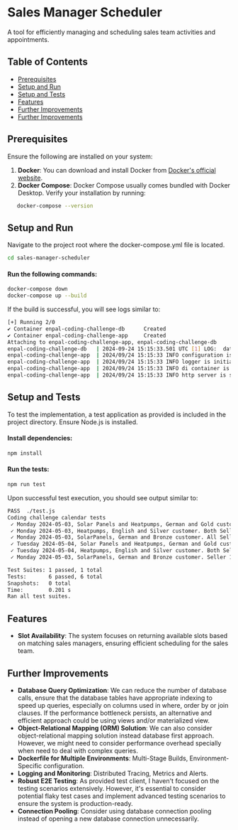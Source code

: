 # Sales Manager Scheduler
A tool for efficiently managing and scheduling sales team activities and appointments.

## Table of Contents
- [Prerequisites](#prerequisites)
- [Setup and Run](#setup-and-run)
- [Setup and Tests](#setup-and-tests)
- [Features](#features)
- [Further Improvements](#further-improvements)
- [Further Improvements](#further-improvements)

## Prerequisites

Ensure the following are installed on your system:
1. **Docker**: You can download and install Docker from [Docker's official website](https://www.docker.com/products/docker-desktop).
2. **Docker Compose**: Docker Compose usually comes bundled with Docker Desktop. Verify your installation by running:
```sh
   docker-compose --version
```

## Setup and Run 
Navigate to the project root where the docker-compose.yml file is located.
   ```sh
   cd sales-manager-scheduler
   ```
#### Run the following commands:
   ```sh
   docker-compose down
   docker-compose up --build
   ```
If the build is successful, you will see logs similar to:
   ```sh
[+] Running 2/0
 ✔ Container enpal-coding-challenge-db      Created                                                                                                                                                                                                                            0.0s 
 ✔ Container enpal-coding-challenge-app     Created                                                                                                                                                                                                                          0.1s 
Attaching to enpal-coding-challenge-app, enpal-coding-challenge-db
enpal-coding-challenge-db   | 2024-09-24 15:15:33.501 UTC [1] LOG:  database system is ready to accept connections
enpal-coding-challenge-app  | 2024/09/24 15:15:33 INFO configuration is loaded successfully
enpal-coding-challenge-app  | 2024/09/24 15:15:33 INFO logger is initialized successfully
enpal-coding-challenge-app  | 2024/09/24 15:15:33 INFO di container is starting up
enpal-coding-challenge-app  | 2024/09/24 15:15:33 INFO http server is started successfully addr=0.0.0.0:3000

   ```
## Setup and Tests
To test the implementation, a test application as provided is included in the project directory. Ensure Node.js is installed.

#### Install dependencies:
   ```sh
npm install
   ```
#### Run the tests:
   ```sh
npm run test
   ```
Upon successful test execution, you should see output similar to:
   ```sh
 PASS  ./test.js
  Coding challenge calendar tests
    ✓ Monday 2024-05-03, Solar Panels and Heatpumps, German and Gold customer. Only Seller 2 is selectable. (49 ms)
    ✓ Monday 2024-05-03, Heatpumps, English and Silver customer. Both Seller 2 and Seller 3 are selectable. (2 ms)
    ✓ Monday 2024-05-03, SolarPanels, German and Bronze customer. All Seller 1 and 2 are selectable, but Seller 1 does not have available slots. (2 ms)
    ✓ Tuesday 2024-05-04, Solar Panels and Heatpumps, German and Gold customer. Only Seller 2 is selectable, but it is fully booked (1 ms)
    ✓ Tuesday 2024-05-04, Heatpumps, English and Silver customer. Both Seller 2 and Seller 3 are selectable, but Seller 2 is fully booked. (1 ms)
    ✓ Monday 2024-05-03, SolarPanels, German and Bronze customer. Seller 1 and 2 are selectable, but Seller 2 is fully booked (2 ms)

Test Suites: 1 passed, 1 total
Tests:       6 passed, 6 total
Snapshots:   0 total
Time:        0.201 s
Ran all test suites.
   ```
## Features
- **Slot Availability**: The system focuses on returning available slots based on matching sales managers, ensuring efficient scheduling for the sales team.
## Further Improvements
- **Database Query Optimization**: We can reduce the number of database calls, ensure that the database tables have appropriate indexing to speed up queries, especially on columns used in where, order by or join clauses. If the performance bottleneck persists, an alternative and efficient approach could be using views and/or materialized view.
- **Object-Relational Mapping (ORM) Solution**: We can also consider object-relational mapping solution instead database first approach. However, we might need to consider performance overhead specially when need to deal with complex queries.
- **Dockerfile for Multiple Environments**: Multi-Stage Builds, Environment-Specific configuration. 
- **Logging and Monitoring**: Distributed Tracing, Metrics and Alerts.
- **Robust E2E Testing**: As provided test client, I haven't focused on the testing scenarios extensively. However, it's essential to consider potential flaky test cases and implement advanced testing scenarios to ensure the system is production-ready.
- **Connection Pooling**: Consider using database connection pooling instead of opening a new database connection unnecessarily.